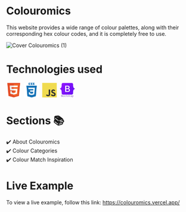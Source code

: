 # Colouromics
This website provides a wide range of colour palettes, along with their corresponding hex colour codes, 
and it is completely free to use.

![Cover Colouromics (1)](https://github.com/cycy96/Colouromics/assets/127811480/483176c5-04e2-40e7-97dd-6d2adaacbb29)


# Technologies used
<div>
   <img src="https://github.com/devicons/devicon/blob/master/icons/html5/html5-original.svg" title="HTML5" alt="HTML" width="40" height="40"/>&nbsp;
  <img src="https://github.com/devicons/devicon/blob/master/icons/css3/css3-plain-wordmark.svg"  title="CSS3" alt="CSS" width="40" height="40"/>&nbsp;
  <img src="https://github.com/devicons/devicon/blob/master/icons/javascript/javascript-original.svg" title="JavaScript" alt="JavaScript" width="40" height="40"/>&nbsp;
  <img src="https://github.com/devicons/devicon/blob/master/icons/bootstrap/bootstrap-original-wordmark.svg" title="Boostrap" alt="Bootstrap" width="40" height="40"/>&nbsp;
</div>

# Sections 📚
✔️ About Colouromics <br> ✔️ Colour Categories <br>  ✔️ Colour Match Inspiration <br> 

# Live Example
To view a live example, follow this link: https://colouromics.vercel.app/
